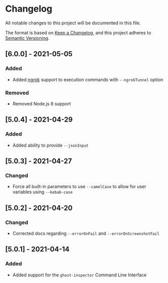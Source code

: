 # Changelog

All notable changes to this project will be documented in this file.

The format is based on [Keep a Changelog](https://keepachangelog.com/en/1.0.0/),
and this project adheres to [Semantic Versioning](https://semver.org/spec/v2.0.0.html).

## [6.0.0] - 2021-05-05

### Added

- Added [ngrok](https://ngrok.com/) support to execution commands with `--ngrokTunnel` option

### Removed

- Removed Node.js 8 support

## [5.0.4] - 2021-04-29

### Added

- Added ability to provide `--jsonInput`

## [5.0.3] - 2021-04-27

### Changed

- Force all built-in parameters to use `--camelCase` to allow for user variables using `--kebab-case`

## [5.0.2] - 2021-04-20

### Changed

- Corrected docs regarding `--errorOnFail` and `--errorOnScreenshotFail`

## [5.0.1] - 2021-04-14

### Added

- Added support for the `ghost-inspector` Command Line Interface
